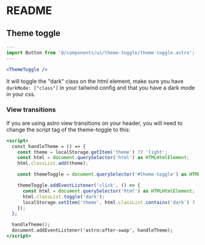 # README

## Theme toggle

```jsx
---
import Button from '@/components/ui/theme-toggle/theme-toggle.astro';
---

<ThemeToggle />
```

It will toggle the "dark" class on the html element, make sure you have `darkMode: ["class"]` in your tailwind config and that you have a dark mode in your css.

### View transitions

If you are using astro view transitions on your header, you will need to change the script tag of the theme-toggle to this:

```jsx
<script>
  const handleTheme = () => {
    const theme = localStorage.getItem('theme') ?? 'light';
    const html = document.querySelector('html') as HTMLHtmlElement;
    html.classList.add(theme);

    const themeToggle = document.querySelector('#theme-toggle') as HTMLButtonElement;

    themeToggle.addEventListener('click', () => {
      const html = document.querySelector('html') as HTMLHtmlElement;
      html.classList.toggle('dark');
      localStorage.setItem('theme', html.classList.contains('dark') ? 'dark' : 'light');
    });
  };

  handleTheme();
  document.addEventListener('astro:after-swap', handleTheme);
</script>
```
